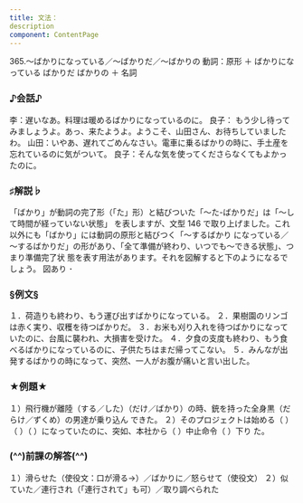 ```yaml
---
title: 文法：
description
component: ContentPage
---
```



365.～ばかりになっている／～ばかりだ／～ばかりの
動詞：原形 ＋ ばかりになっている
ばかりだ
ばかりの ＋ 名詞
### ♪会話♪
李：遅いなあ。料理は暖めるばかりになっているのに。
良子： もう少し待ってみましょうよ。あっ、来たようよ。ようこそ、山田さん、お待ちしていましたわ。 山田：いやあ、遅れてごめんなさい。電車に乗るばかりの時に、手土産を忘れているのに気がついて。 良子：そんな気を使ってくださらなくてもよかったのに。
### ♯解説♭
「ばかり」が動詞の完了形（「た」形）と結びついた「～た-ばかりだ」は「～して時間が経っていない状態」 を表しますが、文型 146 で取り上げました。これ以外にも「ばかり」には動詞の原形と結びつく「～するばかり になっている／～するばかりだ」の形があり、「全て準備が終わり、いつでも～できる状態」、つまり準備完了状 態を表す用法があります。それを図解すると下のようになるでしょう。
図あり ･
### §例文§
１．荷造りも終わり、もう運び出すばかりになっている。
２．果樹園のリンゴは赤く実り、収穫を待つばかりだ。
３．お米も刈り入れを待つばかりになっていたのに、台風に襲われ、大損害を受けた。
４．夕食の支度も終わり、もう食べるばかりになっているのに、子供たちはまだ帰ってこない。
５．みんなが出発するばかりの時になって、突然、一人がお腹が痛いと言い出した。
### ★例題★
１）飛行機が離陸（する／した）（だけ／ばかり）の時、銃を持った全身黒（だらけ／ずくめ）の男達が乗り込ん できた。
２）そのプロジェクトは始める（ ）（ ）（ ）になっていたのに、突如、本社から（ ）中止命令（ ）下り
た。
### (^^)前課の解答(^^)
１）滑らせた（使役文：口が滑る→）／ばかりに／怒らせて（使役文）
２）似ていた／連行され（「連行されて」も可）／取り調べられた
